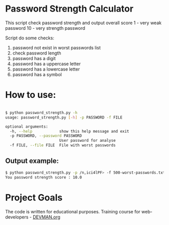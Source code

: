 # Password Strength Calculator

This script check password strength and output overall score
1 - very weak password
10 - very strength password

Script do some checks:
1. password not exist in worst passwords list
2. check password length
3. password has a digit
4. password has a uppercase letter
5. password has a lowercase letter
6. password has a symbol

# How to use:

```bash

$ python password_strength.py -h
usage: password_strength.py [-h] -p PASSWORD -f FILE

optional arguments:
  -h, --help            show this help message and exit
  -p PASSWORD, --password PASSWORD
                        User password for analyse
  -f FILE, --file FILE  File with worst passwords

```

## Output example:

```bash
$ python password_strength.py -p /n,ici4lPF> -f 500-worst-passwords.txt
You password strength score : 10.0
```

# Project Goals

The code is written for educational purposes. Training course for web-developers - [DEVMAN.org](https://devman.org)
